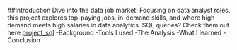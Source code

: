##Introduction
 Dive into the data job market! Focusing on data analyst roles, this project explores top-paying jobs, in-demand skills, and where high demand meets high salaries in data analytics. 
 SQL queries? Check them out here [project_sql](/project_sql/)
-Background
-Tools I used
-The Analysis
-What I learned
-Conclusion
